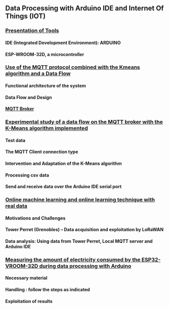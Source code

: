 ## Data Processing with Arduino IDE and Internet Of Things (IOT)

### [Presentation of Tools](https://github.com/madou-sow/OnlineML_ESP32/blob/main/Data-processing-with-Arduino-IDE-and-IOT/ARDUINO-ESP32WROOM32D/README.md)
#### IDE (Integrated Development Environment): ARDUINO
#### ESP-WROOM-32D, a microcontroller

### [Use of the MQTT protocol combined with the Kmeans algorithm and a Data Flow](https://github.com/madou-sow/OnlineML_ESP32/blob/main/Data-processing-with-Arduino-IDE-and-IOT/MQTT-KMEANS-DATAFLOW/README.md)
#### Functional architecture of the system
#### Data Flow and Design
#### [MQTT Broker](https://github.com/madou-sow/OnlineML_ESP32/blob/main/Data-processing-with-Arduino-IDE-and-IOT/MQTT-PRINCIPLE.md)

### [Experimental study of a data flow on the MQTT broker with the K-Means algorithm implemented](https://github.com/madou-sow/OnlineML_ESP32/blob/main/Data-processing-with-Arduino-IDE-and-IOT/EXPERIMENTATION/README.md)
#### Test data
#### The MQTT Client connection type
#### Intervention and Adaptation of the K-Means algorithm
#### Processing csv data
#### Send and receive data over the Arduino IDE serial port

### [Online machine learning and online learning technique with real data](https://github.com/madou-sow/OnlineML_ESP32/blob/main/Data-processing-with-Arduino-IDE-and-IOT/ONLINE-MACHINE-LEARNING-AND-ONLINE-LEARNING-TECHNIQUE-WITH-REAL-DATA/README.md)
#### Motivations and Challenges
#### Tower Perret (Grenobles) – Data acquisition and exploitation by LoRaWAN
#### Data analysis: Using data from Tower Perret, Local MQTT server and Arduino IDE

### [Measuring the amount of electricity consumed by the ESP32-VROOM-32D during data processing with Arduino](https://github.com/madou-sow/OnlineML_ESP32/blob/main/Data-processing-with-Arduino-IDE-and-IOT/MEASURE-THE-AMOUNT-OF-ELECTRICITY-CONSUMED/README.md)
#### Necessary material
#### Handling : follow the steps as indicated
#### Exploitation of results

